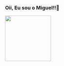 ### Oii, Eu sou o Miguel!!👋

<div>
  <a href="https://github.com/miguel-oliveirRa">
  <img height="150em" src="https://github-readme-stats.vercel.app/api?username=miguel-oliveirRa&show_icons=true&theme=tokyonight"
</div>
